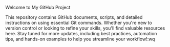 Welcome to My GitHub Project

This repository contains GitHub documents, scripts, and detailed instructions on using essential Git commands. Whether you're new to version control or looking to refine your skills, you'll find valuable resources here. Stay tuned for more updates, including best practices, automation tips, and hands-on examples to help you streamline your workflow!:wq

